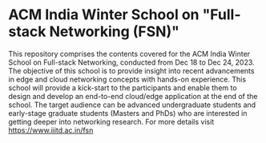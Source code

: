 # ACM India Winter School on "Full-stack Networking (FSN)"

This repository comprises the contents covered for the ACM India Winter School on Full-stack Networking, conducted from Dec 18 to Dec 24, 2023. The objective of this school is to provide insight into recent advancements in edge and cloud networking concepts with hands-on experience. This school will provide a kick-start to the participants and enable them to design and develop an end-to-end cloud/edge application at the end of the school. The target audience can be advanced undergraduate students and early-stage graduate students (Masters and PhDs) who are interested in getting deeper into networking research. For more details visit https://www.iiitd.ac.in/fsn
